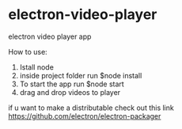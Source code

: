 # electron-video-player
electron video player app

How to use:
  1. Istall node
  2. inside project folder run $node install
  3. To start the app run $node start
  4. drag and drop videos to player
  
if u want to make a distributable check out this link https://github.com/electron/electron-packager
